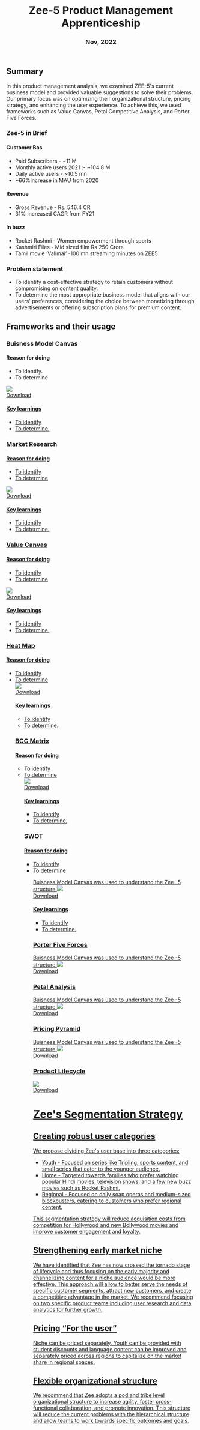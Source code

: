 

<!DOCTYPE html>
<html>
<head>
  <!--
<style>
		body {
			font-family: Arial, sans-serif;
			background-color: #f2f2f2;
		}
		h1 {
			text-align: center;
			color: #1a1a1a;
			margin-top: 50px;
		}
		h2 {
			color: #1a1a1a;
			margin-top: 30px;
		}
		p {
			color: #4d4d4d;
			font-size: 18px;
			line-height: 1.5;
			margin-top: 20px;
		}
		ul {
			margin-top: 20px;
			margin-left: 30px;
		}
		li {
			color: #4d4d4d;
			font-size: 18px;
			line-height: 1.5;
		}

  
    header {
      background-color: #0072C6;
      color: #FFF;
      padding: 20px;
      text-align: center;
      margin-bottom: 20px;
    }
    
    .highlight {
			background-color: #FCD116;
			padding: 3px 5px;
			border-radius: 3px;
		}
  
  </style>
  -->
</head>
<body>
	<header>
		<h1>Zee-5 Product Management Apprenticeship</h1>
    <h3> 	Nov, 2022</h3>
	</header>
	<div class="container">
		<h2>Summary</h2>

<p> In this product management analysis, we examined ZEE-5's current business model and provided valuable suggestions to solve their problems. Our primary focus was on optimizing their organizational structure, pricing strategy, and enhancing the user experience. To achieve this, we used frameworks such as Value Canvas, Petal Competitive Analysis, and Porter Five Forces.</p>

<h3>  Zee-5 in Brief </h3>
	<h4>Customer Bas </h4>
<ul>
<li>  Paid Subscribers - ~11 M</li>
<li> Monthly active users 2021 :- ~104.8 M</li>
<li> Daily active users  - ~10.5 mn</li>
  <li> ~66%increase in MAU from 2020</li>
  </ul>

<h4>Revenue</h4>
<ul>
<li> Gross Revenue -  Rs. 546.4 CR</li>
<li> 31% Increased CAGR from FY21</li>
</ul>

<h4>In buzz</h4>
<ul>
<li>  Rocket Rashmi - Women empowerment through sports</li>
<li>  Kashmiri Files - Mid sized film Rs 250 Crore</li>
<li> Tamil movie ‘Valimai’ -100 mn streaming minutes on ZEE5</li>
  </ul> 


 
<h3> Problem statement </h3>
<ul>
<li> To identify a cost-effective strategy to retain customers without compromising on content quality. </li>
<li>  To determine the most appropriate business model that aligns with our users' preferences, considering the choice between monetizing through advertisements or offering subscription plans for premium content.</li>
 </ul> 


<h2> Frameworks and their usage </h2>

<h3> Buisness Model Canvas</h3>
<h4>Reason for doing</h4>
<ul>
<li> To identify. </li>
<li>  To determine </li>
 </ul> 
	<img src="https://drive.google.com/uc?export=view&id=1J4WWj0EOVURYxaFcbn74m-Kvv0N699wt">
    <br>
    <a href="https://drive.google.com/uc?export=download&id=1J4WWj0EOVURYxaFcbn74m-Kvv0N699wt" download>
        Download
	
	
<h4>Key learnings</h4>
<ul>
<li> To identify </li>
<li>  To determine.</li>
</ul> 
	        
	
<h3> Market Research  </h3>
<h4>Reason for doing</h4>
<ul>
<li> To identify </li>
<li>  To determine </li>
 </ul> 
	<img src="https://drive.google.com/uc?export=view&id=17ue_3fxHW1Nt88mJop9fSBVggkJC5S4I">
    <br>
    <a href="https://drive.google.com/uc?export=download&id=17ue_3fxHW1Nt88mJop9fSBVggkJC5S4I" download>
        Download
	
<h4>Key learnings</h4>
<ul>
<li> To identify </li>
<li>  To determine.</li>
</ul> 



<h3> Value Canvas </h3>
<h4>Reason for doing</h4>
<ul>
<li> To identify </li>
<li>  To determine </li>
 </ul> 
	<img src="https://drive.google.com/uc?export=view&id=1D-jXwW3Ru2su6L8DQjg4qtoSGvKHXznq">
    <br>
    <a href="https://drive.google.com/uc?export=download&id=1D-jXwW3Ru2su6L8DQjg4qtoSGvKHXznq" download>
        Download
	
	
<h4>Key learnings</h4>
<ul>
<li> To identify </li>
<li>  To determine.</li>
</ul> 
	    


<h3> Heat Map </h3>
<h4>Reason for doing</h4>
<ul>
<li> To identify </li>
<li>  To determine </li>	    
<img src="https://drive.google.com/uc?export=view&id=1AHM8pCZH9Dk_0uLUjz-AlZ4Jp3HwZJBA">
<br>
 <a href="https://drive.google.com/uc?export=view&id=1AHM8pCZH9Dk_0uLUjz-AlZ4Jp3HwZJBA" download>
   Download
     
<h4>Key learnings</h4>
<ul>
<li> To identify </li>
<li>  To determine.</li>
</ul> 

 

<h3> BCG Matrix </h3>
<h4>Reason for doing</h4>
<ul>
<li> To identify </li>
<li>  To determine </li>
	<img src="https://drive.google.com/uc?export=view&id=1GHdQYMIWdKmzBfeP0ZjQ6QPY5xfIz2Df">
	<br>
   	 <a href="https://drive.google.com/uc?export=view&id=1GHdQYMIWdKmzBfeP0ZjQ6QPY5xfIz2Df" download >
	 Download
	 
<h4>Key learnings</h4>
<ul>
<li> To identify </li>
<li>  To determine.</li>
</ul> 
  	   

<h3> SWOT </h3>
<h4>Reason for doing</h4>
<ul>
<li> To identify </li>
<li>  To determine </li>

Buisness Model Canvas was used to understand the Zee -5 structure 
	<img src="https://drive.google.com/uc?export=view&id=1cZbMpnLQ09R3a_KKb0iMmXdIR1Q_d5i1">
    <br>
    <a href="https://drive.google.com/uc?export=download&id=1cZbMpnLQ09R3a_KKb0iMmXdIR1Q_d5i1" download>
        Download	

<h4>Key learnings</h4>
<ul>
<li> To identify </li>
<li>  To determine.</li>
</ul> 

	
<h3> Porter Five Forces </h3>
Buisness Model Canvas was used to understand the Zee -5 structure 
	<img src="https://drive.google.com/uc?export=view&id=1LUbYk2TrMlmR6WCzgSTrfW9xqmNwcIRF">
    <br>
    <a href="https://drive.google.com/uc?export=download&id=1LUbYk2TrMlmR6WCzgSTrfW9xqmNwcIRF" download>
        Download
	    

<h3> Petal Analysis </h3>
Buisness Model Canvas was used to understand the Zee -5 structure 
	<img src="https://drive.google.com/uc?export=view&id=1jCQquUE6-XeUUTDBiYKZefNc4gY96FcA">
    <br>
    <a href="https://drive.google.com/uc?export=download&id=1jCQquUE6-XeUUTDBiYKZefNc4gY96FcA" download>
        Download	

<h3> Pricing Pyramid </h3>
Buisness Model Canvas was used to understand the Zee -5 structure 
	<img src="https://drive.google.com/uc?export=view&id=1K1PXJWkcVZBQc6g8NAShe-8eFWzfAlJF">
     <br>
       <a href="https://drive.google.com/uc?export=view&id=1K1PXJWkcVZBQc6g8NAShe-8eFWzfAlJF" download>
		   Download


<h3> Product Lifecycle  </h3>
	<img src="https://drive.google.com/uc?export=view&id=1QupIJ6vo7hSeXE2vmUDxEB1CdVwwKuoU">
    <br>
    <a href="https://drive.google.com/uc?export=download&id=1QupIJ6vo7hSeXE2vmUDxEB1CdVwwKuoU" download>
        Download

<h1>Zee's Segmentation Strategy</h1>
	<h2>Creating robust user categories</h2>
	<p>We propose dividing Zee's user base into three categories:</p>
	<ul>
		<li>Youth - Focused on series like Tripling, sports content, and small series that cater to the younger audience.</li>
		<li>Home - Targeted towards families who prefer watching popular Hindi movies, television shows, and a few new buzz movies such as Rocket Rashmi.</li>
		<li>Regional - Focused on daily soap operas and medium-sized blockbusters, catering to customers who prefer regional content.</li>
	</ul>
	<p>This segmentation strategy will reduce acquisition costs from competition for Hollywood and new Bollywood movies and improve customer engagement and loyalty.</p>
	<h2>Strengthening early market niche</h2>
	<p>We have identified that Zee has now crossed the tornado stage of lifecycle and thus focusing on the early majority and channelizing content for a niche audience would be more effective. This approach will allow to better serve the needs of specific customer segments, attract new customers, and create a competitive advantage in the market. We recommend focusing on two specific product teams including user research and data analytics for further growth.</p>
	<h2>Pricing “For the user”</h2>
	<p>Niche can be priced separately. Youth can be provided with student discounts and language content can be improved and separately priced across regions to capitalize on the market share in regional spaces.</p>
	<h2>Flexible organizational structure</h2>
	<p>We recommend that Zee adopts a pod and tribe level organizational structure to increase agility, foster cross-functional collaboration, and promote innovation. This structure will reduce the current problems with the hierarchical structure and allow teams to work towards specific outcomes and goals.</p>
